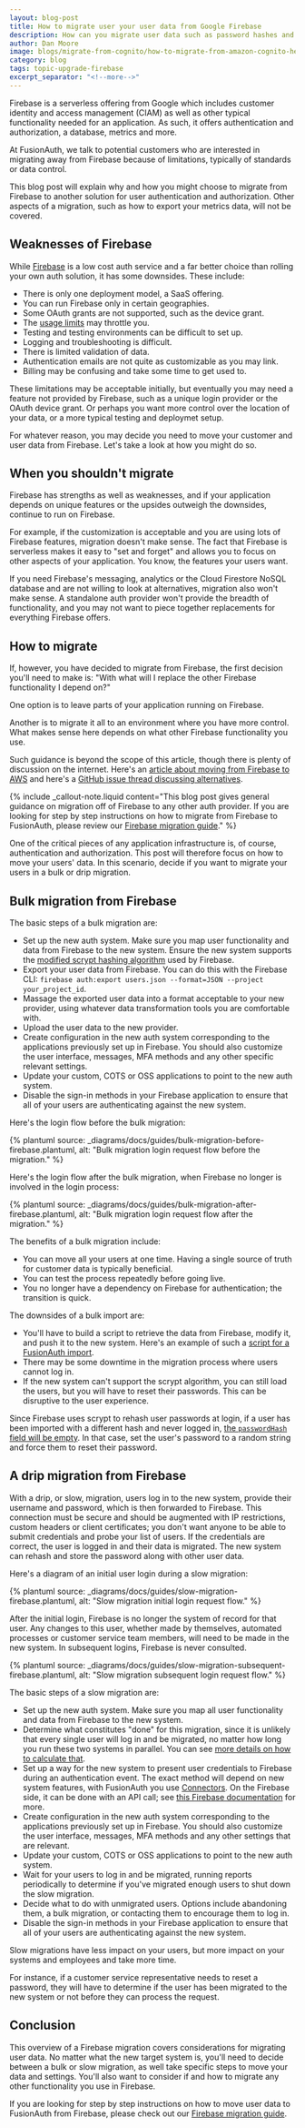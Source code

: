 ```yaml
---
layout: blog-post
title: How to migrate user your user data from Google Firebase
description: How can you migrate user data such as password hashes and social logins away from Google Firebase?
author: Dan Moore
image: blogs/migrate-from-cognito/how-to-migrate-from-amazon-cognito-header-image.png
category: blog
tags: topic-upgrade-firebase
excerpt_separator: "<!--more-->"
---
```


Firebase is a serverless offering from Google which includes customer identity and access management (CIAM) as well as other typical functionality needed for an application. As such, it offers authentication and authorization, a database, metrics and more.

At FusionAuth, we talk to potential customers who are interested in migrating away from Firebase because of limitations, typically of standards or data control.

<!--more-->

This blog post will explain why and how you might choose to migrate from Firebase to another solution for user authentication and authorization. Other aspects of a migration, such as how to export your metrics data, will not be covered.

## Weaknesses of Firebase

While [Firebase](https://firebase.google.com/) is a low cost auth service and a far better choice than rolling your own auth solution, it has some downsides. These include:

* There is only one deployment model, a SaaS offering.
* You can run Firebase only in certain geographies.
* Some OAuth grants are not supported, such as the device grant.
* The [usage limits](https://firebase.google.com/docs/auth/limits) may throttle you.
* Testing and testing environments can be difficult to set up.
* Logging and troubleshooting is difficult.
* There is limited validation of data.
* Authentication emails are not quite as customizable as you may link.
* Billing may be confusing and take some time to get used to.

These limitations may be acceptable initially, but eventually you may need a feature not provided by Firebase, such as a unique login provider or the OAuth device grant.
Or perhaps you want more control over the location of your data, or a more typical testing and deploymet setup.

For whatever reason, you may decide you need to move your customer and user data from Firebase. Let's take a look at how you might do so.

## When you shouldn't migrate

Firebase has strengths as well as weaknesses, and if your application depends on unique features or the upsides outweigh the downsides, continue to run on Firebase.

For example, if the customization is acceptable and you are using lots of Firebase features, migration doesn't make sense. The fact that Firebase is serverless makes it easy to "set and forget" and allows you to focus on other aspects of your application. You know, the features your users want.

If you need Firebase's messaging, analytics or the Cloud Firestore NoSQL database and are not willing to look at alternatives, migration also won't make sense. A standalone auth provider won't provide the breadth of functionality, and you may not want to piece together replacements for everything Firebase offers. 

## How to migrate

If, however, you have decided to migrate from Firebase, the first decision you'll need to make is: "With what will I replace the other Firebase functionality I depend on?"

One option is to leave parts of your application running on Firebase. 

Another is to migrate it all to an environment where you have more control. What makes sense here depends on what other Firebase functionality you use.

Such guidance is beyond the scope of this article, though there is plenty of discussion on the internet. Here's an [article about moving from Firebase to AWS](https://aws.amazon.com/blogs/startups/migrating-your-startup-from-firebase-to-aws/) and here's a [GitHub issue thread discussing alternatives](https://github.com/WelcometoMyGarden/welcometomygarden/issues/106).

{% include _callout-note.liquid content="This blog post gives general guidance on migration off of Firebase to any other auth provider. If you are looking for step by step instructions on how to migrate from Firebase to FusionAuth, please review our [Firebase migration guide](/docs/v1/tech/migration-guide/firebase)." %}

One of the critical pieces of any application infrastructure is, of course, authentication and authorization. This post will therefore focus on how to move your users' data. In this scenario, decide if you want to migrate your users in a bulk or drip migration.

## Bulk migration from Firebase

The basic steps of a bulk migration are:

* Set up the new auth system. Make sure you map user functionality and data from Firebase to the new system. Ensure the new system supports the [modified scrypt hashing algorithm](https://firebase.google.com/docs/reference/admin/java/reference/com/google/firebase/auth/hash/Scrypt) used by Firebase.
* Export your user data from Firebase. You can do this with the Firebase CLI: `firebase auth:export users.json --format=JSON --project your_project_id`.
* Massage the exported user data into a format acceptable to your new provider, using whatever data transformation tools you are comfortable with.
* Upload the user data to the new provider. 
* Create configuration in the new auth system corresponding to the applications previously set up in Firebase. You should also customize the user interface, messages, MFA methods and any other specific relevant settings.
* Update your custom, COTS or OSS applications to point to the new auth system.
* Disable the sign-in methods in your Firebase application to ensure that all of your users are authenticating against the new system.

Here's the login flow before the bulk migration:

{% plantuml source: _diagrams/docs/guides/bulk-migration-before-firebase.plantuml, alt: "Bulk migration login request flow before the migration." %}

Here's the login flow after the bulk migration, when Firebase no longer is involved in the login process:

{% plantuml source: _diagrams/docs/guides/bulk-migration-after-firebase.plantuml, alt: "Bulk migration login request flow after the migration." %}

The benefits of a bulk migration include:

* You can move all your users at one time. Having a single source of truth for customer data is typically beneficial.
* You can test the process repeatedly before going live.
* You no longer have a dependency on Firebase for authentication; the transition is quick.

The downsides of a bulk import are:

* You'll have to build a script to retrieve the data from Firebase, modify it, and push it to the new system. Here's an example of such a [script for a FusionAuth import](https://github.com/FusionAuth/fusionauth-import-scripts/tree/master/firebase).
* There may be some downtime in the migration process where users cannot log in.
* If the new system can't support the scrypt algorithm, you can still load the users, but you will have to reset their passwords. This can be disruptive to the user experience.

Since Firebase uses scrypt to rehash user passwords at login, if a user has been imported with a different hash and never logged in, [the `passwordHash` field will be empty](https://firebase.google.com/docs/cli/auth). In that case, set the user's password to a random string and force them to reset their password.

## A drip migration from Firebase

With a drip, or slow, migration, users log in to the new system, provide their username and password, which is then forwarded to Firebase. This connection must be secure and should be augmented with IP restrictions, custom headers or client certificates; you don't want anyone to be able to submit credentials and probe your list of users. If the credentials are correct, the user is logged in and their data is migrated. The new system can rehash and store the password along with other user data.

Here's a diagram of an initial user login during a slow migration:

{% plantuml source: _diagrams/docs/guides/slow-migration-firebase.plantuml, alt: "Slow migration initial login request flow." %}

After the initial login, Firebase is no longer the system of record for that user. Any changes to this user, whether made by themselves, automated processes or customer service team members, will need to be made in the new system. In subsequent logins, Firebase is never consulted.

{% plantuml source: _diagrams/docs/guides/slow-migration-subsequent-firebase.plantuml, alt: "Slow migration subsequent login request flow." %}

The basic steps of a slow migration are:

* Set up the new auth system. Make sure you map all user functionality and data from Firebase to the new system.
* Determine what constitutes "done" for this migration, since it is unlikely that every single user will log in and be migrated, no matter how long you run these two systems in parallel. You can see [more details on how to calculate that](/docs/v1/tech/migration-guide/general#migration-timeline).
* Set up a way for the new system to present user credentials to Firebase during an authentication event. The exact method will depend on new system features, with FusionAuth you use [Connectors](/docs/v1/tech/connectors/). On the Firebase side, it can be done with an API call; see [this Firebase documentation](https://firebase.google.com/docs/reference/rest/auth#section-sign-in-email-password) for more.
* Create configuration in the new auth system corresponding to the applications previously set up in Firebase. You should also customize the user interface, messages, MFA methods and any other settings that are relevant.
* Update your custom, COTS or OSS applications to point to the new auth system.
* Wait for your users to log in and be migrated, running reports periodically to determine if you've migrated enough users to shut down the slow migration.
* Decide what to do with unmigrated users. Options include abandoning them, a bulk migration, or contacting them to encourage them to log in.
* Disable the sign-in methods in your Firebase application to ensure that all of your users are authenticating against the new system.

Slow migrations have less impact on your users, but more impact on your systems and employees and take more time.

For instance, if a customer service representative needs to reset a password, they will have to determine if the user has been migrated to the new system or not before they can process the request. 

## Conclusion

This overview of a Firebase migration covers considerations for migrating user data. No matter what the new target system is, you'll need to decide between a bulk or slow migration, as well take specific steps to move your data and settings. You'll also want to consider if and how to migrate any other functionality you use in Firebase.

If you are looking for step by step instructions on how to move user data to FusionAuth from Firebase, please check out our [Firebase migration guide](/docs/v1/tech/migration-guide/firebase).

